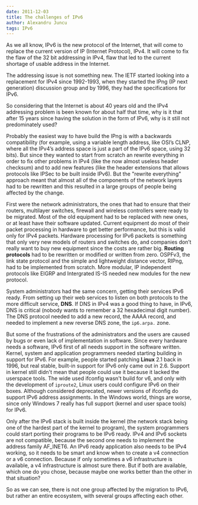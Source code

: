 ```yaml
---
date: 2011-12-03
title: The challenges of IPv6
author: Alexandru Juncu
tags: IPv6
---
```


As we all know, IPv6 is the new protocol of the Internet, that will come to
replace the current version of IP (Internet Protocol), IPv4. It will come
to fix the flaw of the 32 bit addressing in IPv4, flaw that led to the
current shortage of usable address in the Internet.

The addressing issue is not something new. The IETF started looking into a
replacement for IPv4 since 1992-1993, when they started the IPng (IP next
generation) discussion group and by 1996, they had the specifications for
IPv6.

So considering that the Internet is about 40 years old and the IPv4
addressing problem is been known for about half that time, why is it that
after 15 years since having the solution in the form of IPv6, why is it
still not predominately used?

Probably the easiest way to have build the IPng is with a backwards
compatibility (for example, using a variable length address, like OSI’s
CLNP, where all the IPv4’s address space is just a part of the IPv6 space,
using 32 bits). But since they wanted to start from scratch an rewrite
everything in order to fix other problems in IPv4 (like the now almost
useless header checksum) and to add new features (like the header
extensions that allows protocols like IPSec to be built inside IPv6). But
the "rewrite everything" approach meant that almost all of the components
of the network layers had to be rewritten and this resulted in a large
groups of people being affected by the change.

First were the network administrators, the ones that had to ensure that
their routers, multilayer switches, firewall and wireless controllers were
ready to be migrated. Most of the old equipment had to be replaced with new
ones, or at least have their software updated. Current equipment do most of
their packet processing in hardware to get better performance, but this is
valid only for IPv4 packets. Hardware processing for IPv6 packets is
something that only very new models of routers and switches do, and
companies don’t really want to buy new equipment since the costs are rather
big. **Routing protocols** had to be rewritten or modified or written from zero.
OSPFv3, the link state protocol and the simple and lightweight distance
vector, RIPng, had to be implemented from scratch. More modular, IP
independent protocols like EIGRP and Intergrated IS-IS needed new modules
for the new protocol.

System administrators had the same concern, getting their services IPv6
ready. From setting up their web services to listen on both protocols to
the more difficult service, **DNS**. If DNS in IPv4 was a good thing to have,
in IPv6, DNS is critical (nobody wants to remember a 32 hexadecimal digit
number). The DNS protocol needed to add a new record, the AAAA record, and
needed to implement a new reverse DNS zone, the `ip6.arpa.` zone.

But some of the frustrations of the administrators and the users are caused
by bugs or even lack of implementation in software. Since every hardware
needs a software, IPv6 first of all needs support in the software written.
Kernel, system and application programmers needed starting building in
support for IPv6. For example, people started patching **Linux** 2.1 back in
1996, but real stable, built-in support for IPv6 only came out in 2.6.
Support in kernel still didn't mean that people could use it because it
lacked the userspace tools. The wide used ifconfig wasn't build for v6, and
only with the development of `iproute2`, Linux users could configure IPv6 on
their boxes. Although considered deprecated, newer versions of ifconfig do
support IPv6 address assignments. In the Windows world, things are worse,
since only Windows 7 really has full support (kernel and user space tools)
for IPv6.

Only after the IPv6 stack is built inside the kernel (the network stack
being one of the hardest part of the kernel to program), the system
programmers could start porting their programs to be IPv6 ready. IPv4
and IPv6 sockets are not compatible, because the second one needs to
implement the address family AF\_INET6. An IPv6 ready application also
needs to be IPv4 working, so it needs to be smart and know when to create
a v4 connection or a v6 connection. Because  if only sometimes a v6
infrastructure is available, a v4 infrastructure is almost sure there. But
if both are available, which one do you chose, because maybe one works
better than the other in that situation?

So as we can see, there is not one group affected by the migration to IPv6,
but rather an entire ecosystem, with several groups affecting each other.

